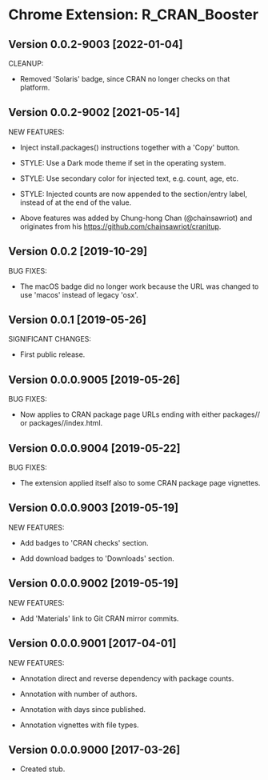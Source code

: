 Chrome Extension: R_CRAN_Booster
================================

## Version 0.0.2-9003 [2022-01-04]

CLEANUP:

 * Removed 'Solaris' badge, since CRAN no longer checks on that platform.


## Version 0.0.2-9002 [2021-05-14]

NEW FEATURES:

 * Inject install.packages() instructions together with a 'Copy' button.

 * STYLE: Use a Dark mode theme if set in the operating system.

 * STYLE: Use secondary color for injected text, e.g. count, age, etc.

 * STYLE: Injected counts are now appended to the section/entry label,
   instead of at the end of the value.
 
 * Above features was added by Chung-hong Chan (@chainsawriot) and
   originates from his https://github.com/chainsawriot/cranitup.
 

## Version 0.0.2 [2019-10-29]

BUG FIXES:

 * The macOS badge did no longer work because the URL was changed to use
   'macos' instead of legacy 'osx'.


## Version 0.0.1 [2019-05-26]

SIGNIFICANT CHANGES:

 * First public release.
 

## Version 0.0.0.9005 [2019-05-26]

BUG FIXES:

 * Now applies to CRAN package page URLs ending with either packages/<pkg>/
   or packages/<pkg>/index.html.


## Version 0.0.0.9004 [2019-05-22]

BUG FIXES:

 * The extension applied itself also to some CRAN package page vignettes.
 

## Version 0.0.0.9003 [2019-05-19]

NEW FEATURES:

 * Add badges to 'CRAN checks' section.
 
 * Add download badges to 'Downloads' section.
 

## Version 0.0.0.9002 [2019-05-19]

NEW FEATURES:

 * Add 'Materials' link to Git CRAN mirror commits.


## Version 0.0.0.9001 [2017-04-01]

NEW FEATURES:

 * Annotation direct and reverse dependency with package counts.
 
 * Annotation with number of authors.
 
 * Annotation with days since published.
 
 * Annotation vignettes with file types.


## Version 0.0.0.9000 [2017-03-26]

 * Created stub.
